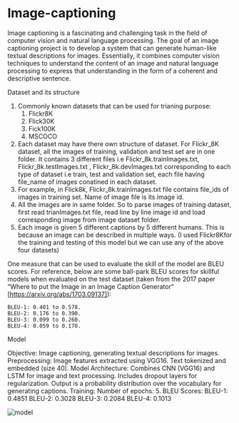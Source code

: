 # Image-captioning


Image captioning is a fascinating and challenging task in the field of computer vision and natural language processing. The goal of an image captioning project is to develop a system that can generate human-like textual descriptions for images. Essentially, it combines computer vision techniques to understand the content of an image and natural language processing to express that understanding in the form of a coherent and descriptive sentence.



Dataset and its structure

1. Commonly known datasets that can be used for trianing purpose:
    1. Flickr8K
    2. Flick30K
    3. Fick100K
    4. MSCOCO
2. Each dataset may have there own structure of dataset. For Flickr_8K dataset, all the images of training, validation and test set are in one folder. It contains 3 different files i.e Flickr_8k.trainImages.txt, Flickr_8k.testImages.txt , Flickr_8k.devImages.txt  corresponding to each type of dataset i.e train, test and validation set, each file having file_name of images conatined in each dataset. 
3. For example, in Flick8k, Flickr_8k.trainImages.txt file contains file_ids of images in training set. Name of image file is its image id.
4. All the images are in same folder. So to parse images of training dataset, first read trianImages.txt file, read line by line image id and load corresponding image from image dataset folder.
5. Each image is given 5 different captions by 5 different humans. This is because an image can be described in multiple ways.
(I used Flickr8Kfor the training and testing of this model but we can use any of the above four datasets)

One measure that can be used to evaluate the skill of the model are BLEU scores. For reference, below are some ball-park BLEU scores for skillful models when evaluated on the test dataset (taken from the 2017 paper “Where to put the Image in an Image Caption Generator“ [https://arxiv.org/abs/1703.09137]):

    BLEU-1: 0.401 to 0.578. 
    BLEU-2: 0.176 to 0.390. 
    BLEU-3: 0.099 to 0.260. 
    BLEU-4: 0.059 to 0.170.

Model

Objective: Image captioning, generating textual descriptions for images.
Preprocessing:
      Image features extracted using VGG16.
      Text tokenized and embedded (size 40).
Model Architecture:
      Combines CNN (VGG16) and LSTM for image and text processing.
      Includes dropout layers for regularization.
      Output is a probability distribution over the vocabulary for generating captions.
Training:
      Number of epochs: 5.
BLEU Scores:
      BLEU-1: 0.4851
      BLEU-2: 0.3028
      BLEU-3: 0.2084
      BLEU-4: 0.1013

![model](https://github.com/tonystark2032/ML-Codes/assets/116151399/5ef93135-dc55-4ec5-bfbe-2709302fffff)
